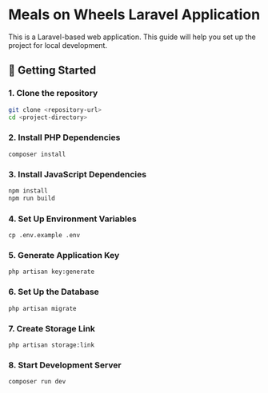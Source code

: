 # Meals on Wheels Laravel Application

This is a Laravel-based web application. This guide will help you set up the project for local development.

## ­🚀 Getting Started

### 1. Clone the repository
```bash
git clone <repository-url>
cd <project-directory>
```

### 2. Install PHP Dependencies
```
composer install
```

### 3. Install JavaScript Dependencies
```bash
npm install
npm run build
```

### 4. Set Up Environment Variables
```
cp .env.example .env
```

### 5. Generate Application Key
```
php artisan key:generate
```

### 6. Set Up the Database
```
php artisan migrate
```

### 7. Create Storage Link
```
php artisan storage:link
```

### 8. Start Development Server
```
composer run dev
```
